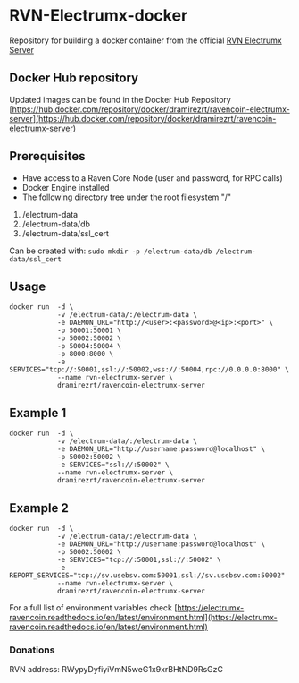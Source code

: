 # RVN-Electrumx-docker
Repository for building a docker container from the official [RVN Electrumx Server](https://github.com/Electrum-RVN-SIG/electrumx-ravencoin)

## Docker Hub repository
Updated images can be  found in the Docker Hub Repository [https://hub.docker.com/repository/docker/dramirezrt/ravencoin-electrumx-server](https://hub.docker.com/repository/docker/dramirezrt/ravencoin-electrumx-server)

## Prerequisites
- Have access to a Raven Core Node (user and password, for RPC calls)
- Docker Engine installed
- The following directory tree under the root filesystem "/"
1. /electrum-data
2. /electrum-data/db
3. /electrum-data/ssl_cert

Can be created with:
`sudo mkdir -p /electrum-data/db /electrum-data/ssl_cert`

## Usage

```
docker run  -d \                                      
            -v /electrum-data/:/electrum-data \
            -e DAEMON_URL="http://<user>:<password>@<ip>:<port>" \
            -p 50001:50001 \
            -p 50002:50002 \
            -p 50004:50004 \
            -p 8000:8000 \
            -e SERVICES="tcp://:50001,ssl://:50002,wss://:50004,rpc://0.0.0.0:8000" \
            --name rvn-electrumx-server \
            dramirezrt/ravencoin-electrumx-server
```
  
## Example 1

```
docker run  -d \                                      
            -v /electrum-data/:/electrum-data \
            -e DAEMON_URL="http://username:password@localhost" \
            -p 50002:50002 \
            -e SERVICES="ssl://:50002" \
            --name rvn-electrumx-server \
            dramirezrt/ravencoin-electrumx-server
```
## Example 2
```
docker run  -d \                                      
            -v /electrum-data/:/electrum-data \
            -e DAEMON_URL="http://username:password@localhost" \
            -p 50002:50002 \
            -e SERVICES="tcp://:50001,ssl://:50002" \
            -e REPORT_SERVICES="tcp://sv.usebsv.com:50001,ssl://sv.usebsv.com:50002"
            --name rvn-electrumx-server \
            dramirezrt/ravencoin-electrumx-server
```

  
For a full list of environment variables check [https://electrumx-ravencoin.readthedocs.io/en/latest/environment.html](https://electrumx-ravencoin.readthedocs.io/en/latest/environment.html)


### Donations
RVN address: RWypyDyfiyiVmN5weG1x9xrBHtND9RsGzC
